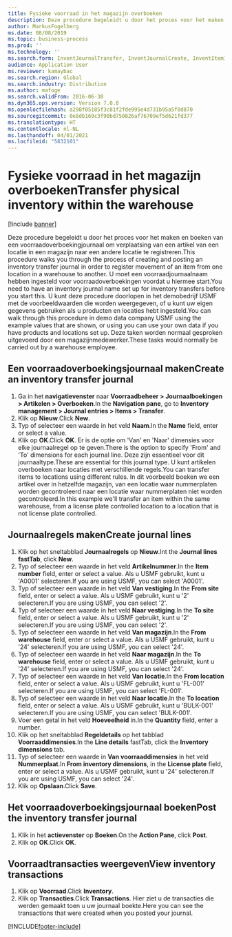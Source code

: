 ```yaml
---
title: Fysieke voorraad in het magazijn overboeken
description: Deze procedure begeleidt u door het proces voor het maken en boeken van een voorraadoverboekingjournaal om verplaatsing van een artikel van een locatie in een magazijn naar een andere locatie te registreren.
author: MarkusFogelberg
ms.date: 08/08/2019
ms.topic: business-process
ms.prod: ''
ms.technology: ''
ms.search.form: InventJournalTransfer, InventJournalCreate, InventItemIdLookupSimple, InventLocationIdLookup, WMSLocationIdLookup, InventTrans
audience: Application User
ms.reviewer: kamaybac
ms.search.region: Global
ms.search.industry: Distribution
ms.author: mafoge
ms.search.validFrom: 2016-06-30
ms.dyn365.ops.version: Version 7.0.0
ms.openlocfilehash: a298f05185f3c81f2fde995e4d731b95a5f8d870
ms.sourcegitcommit: 0e8db169c3f90bd750826af76709ef5d621fd377
ms.translationtype: HT
ms.contentlocale: nl-NL
ms.lasthandoff: 04/01/2021
ms.locfileid: "5832101"
---
```

# <a name="transfer-physical-inventory-within-the-warehouse"></a><span data-ttu-id="de74b-103">Fysieke voorraad in het magazijn overboeken</span><span class="sxs-lookup"><span data-stu-id="de74b-103">Transfer physical inventory within the warehouse</span></span>

[!include [banner](../../includes/banner.md)]

<span data-ttu-id="de74b-104">Deze procedure begeleidt u door het proces voor het maken en boeken van een voorraadoverboekingjournaal om verplaatsing van een artikel van een locatie in een magazijn naar een andere locatie te registreren.</span><span class="sxs-lookup"><span data-stu-id="de74b-104">This procedure walks you through the process of creating and posting an inventory transfer journal in order to register movement of an item from one location in a warehouse to another.</span></span> <span data-ttu-id="de74b-105">U moet een voorraadjournaalnaam hebben ingesteld voor voorraadoverboekingen voordat u hiermee start.</span><span class="sxs-lookup"><span data-stu-id="de74b-105">You need to have an inventory journal name set up for inventory transfers before you start this.</span></span> <span data-ttu-id="de74b-106">U kunt deze procedure doorlopen in het demobedrijf USMF met de voorbeeldwaarden die worden weergegeven, of u kunt uw eigen gegevens gebruiken als u producten en locaties hebt ingesteld.</span><span class="sxs-lookup"><span data-stu-id="de74b-106">You can walk through this procedure in demo data company USMF using the example values that are shown, or using you can use your own data if you have products and locations set up.</span></span> <span data-ttu-id="de74b-107">Deze taken worden normaal gesproken uitgevoerd door een magazijnmedewerker.</span><span class="sxs-lookup"><span data-stu-id="de74b-107">These tasks would normally be carried out by a warehouse employee.</span></span>


## <a name="create-an-inventory-transfer-journal"></a><span data-ttu-id="de74b-108">Een voorraadoverboekingsjournaal maken</span><span class="sxs-lookup"><span data-stu-id="de74b-108">Create an inventory transfer journal</span></span>
1. <span data-ttu-id="de74b-109">Ga in het **navigatievenster** naar **Voorraadbeheer > Journaalboekingen > Artikelen > Overboeken**.</span><span class="sxs-lookup"><span data-stu-id="de74b-109">In the **Navigation pane**, go to **Inventory management > Journal entries > Items > Transfer**.</span></span>
2. <span data-ttu-id="de74b-110">Klik op **Nieuw**.</span><span class="sxs-lookup"><span data-stu-id="de74b-110">Click **New**.</span></span>
3. <span data-ttu-id="de74b-111">Typ of selecteer een waarde in het veld **Naam**.</span><span class="sxs-lookup"><span data-stu-id="de74b-111">In the **Name** field, enter or select a value.</span></span>
4. <span data-ttu-id="de74b-112">Klik op **OK**.</span><span class="sxs-lookup"><span data-stu-id="de74b-112">Click **OK**.</span></span> <span data-ttu-id="de74b-113">Er is de optie om 'Van' en 'Naar' dimensies voor elke journaalregel op te geven.</span><span class="sxs-lookup"><span data-stu-id="de74b-113">There is the option to specify 'From' and 'To' dimensions for each journal line.</span></span> <span data-ttu-id="de74b-114">Deze zijn essentieel voor dit journaaltype.</span><span class="sxs-lookup"><span data-stu-id="de74b-114">These are essential for this journal type.</span></span> <span data-ttu-id="de74b-115">U kunt artikelen overboeken naar locaties met verschillende regels.</span><span class="sxs-lookup"><span data-stu-id="de74b-115">You can transfer items to locations using different rules.</span></span> <span data-ttu-id="de74b-116">In dit voorbeeld boeken we een artikel over in hetzelfde magazijn, van een locatie waar nummerplaten worden gecontroleerd naar een locatie waar nummerplaten niet worden gecontroleerd.</span><span class="sxs-lookup"><span data-stu-id="de74b-116">In this example we'll transfer an item within the same warehouse, from a license plate controlled location to a location that is not license plate controlled.</span></span>   

## <a name="create-journal-lines"></a><span data-ttu-id="de74b-117">Journaalregels maken</span><span class="sxs-lookup"><span data-stu-id="de74b-117">Create journal lines</span></span>
1. <span data-ttu-id="de74b-118">Klik op het sneltabblad **Journaalregels** op **Nieuw**.</span><span class="sxs-lookup"><span data-stu-id="de74b-118">Int the **Journal lines fastTab**, click **New**.</span></span>
2. <span data-ttu-id="de74b-119">Typ of selecteer een waarde in het veld **Artikelnummer**.</span><span class="sxs-lookup"><span data-stu-id="de74b-119">In the **Item number** field, enter or select a value.</span></span> <span data-ttu-id="de74b-120">Als u USMF gebruikt, kunt u 'A0001' selecteren.</span><span class="sxs-lookup"><span data-stu-id="de74b-120">If you are using USMF, you can select 'A0001'.</span></span>  
3. <span data-ttu-id="de74b-121">Typ of selecteer een waarde in het veld **Van vestiging**.</span><span class="sxs-lookup"><span data-stu-id="de74b-121">In the **From site** field, enter or select a value.</span></span> <span data-ttu-id="de74b-122">Als u USMF gebruikt, kunt u '2' selecteren.</span><span class="sxs-lookup"><span data-stu-id="de74b-122">If you are using USMF, you can select '2'.</span></span>  
4. <span data-ttu-id="de74b-123">Typ of selecteer een waarde in het veld **Naar vestiging**.</span><span class="sxs-lookup"><span data-stu-id="de74b-123">In the **To site** field, enter or select a value.</span></span> <span data-ttu-id="de74b-124">Als u USMF gebruikt, kunt u '2' selecteren.</span><span class="sxs-lookup"><span data-stu-id="de74b-124">If you are using USMF, you can select '2'.</span></span>  
5. <span data-ttu-id="de74b-125">Typ of selecteer een waarde in het veld **Van magazijn**.</span><span class="sxs-lookup"><span data-stu-id="de74b-125">In the **From warehouse** field, enter or select a value.</span></span> <span data-ttu-id="de74b-126">Als u USMF gebruikt, kunt u '24' selecteren.</span><span class="sxs-lookup"><span data-stu-id="de74b-126">If you are using USMF, you can select '24'.</span></span>  
6. <span data-ttu-id="de74b-127">Typ of selecteer een waarde in het veld **Naar magazijn**.</span><span class="sxs-lookup"><span data-stu-id="de74b-127">In the **To warehouse** field, enter or select a value.</span></span> <span data-ttu-id="de74b-128">Als u USMF gebruikt, kunt u '24' selecteren.</span><span class="sxs-lookup"><span data-stu-id="de74b-128">If you are using USMF, you can select '24'.</span></span>  
7. <span data-ttu-id="de74b-129">Typ of selecteer een waarde in het veld **Van locatie**.</span><span class="sxs-lookup"><span data-stu-id="de74b-129">In the **From location** field, enter or select a value.</span></span> <span data-ttu-id="de74b-130">Als u USMF gebruikt, kunt u 'FL-001' selecteren.</span><span class="sxs-lookup"><span data-stu-id="de74b-130">If you are using USMF, you can select 'FL-001'.</span></span>  
8. <span data-ttu-id="de74b-131">Typ of selecteer een waarde in het veld **Naar locatie**.</span><span class="sxs-lookup"><span data-stu-id="de74b-131">In the **To location** field, enter or select a value.</span></span> <span data-ttu-id="de74b-132">Als u USMF gebruikt, kunt u 'BULK-001' selecteren.</span><span class="sxs-lookup"><span data-stu-id="de74b-132">If you are using USMF, you can select 'BULK-001'.</span></span>  
9. <span data-ttu-id="de74b-133">Voer een getal in het veld **Hoeveelheid** in.</span><span class="sxs-lookup"><span data-stu-id="de74b-133">In the **Quantity** field, enter a number.</span></span>
10. <span data-ttu-id="de74b-134">Klik op het sneltabblad **Regeldetails** op het tabblad **Voorraaddimensies**.</span><span class="sxs-lookup"><span data-stu-id="de74b-134">In the **Line details** fastTab, click the **Inventory dimensions** tab.</span></span>
11. <span data-ttu-id="de74b-135">Typ of selecteer een waarde in **Van voorraaddimensies** in het veld **Nummerplaat**.</span><span class="sxs-lookup"><span data-stu-id="de74b-135">In **From inventory dimensions**, in the **License plate** field, enter or select a value.</span></span> <span data-ttu-id="de74b-136">Als u USMF gebruikt, kunt u '24' selecteren.</span><span class="sxs-lookup"><span data-stu-id="de74b-136">If you are using USMF, you can select '24'.</span></span>  
12. <span data-ttu-id="de74b-137">Klik op **Opslaan**.</span><span class="sxs-lookup"><span data-stu-id="de74b-137">Click **Save**.</span></span>

## <a name="post-the-inventory-transfer-journal"></a><span data-ttu-id="de74b-138">Het voorraadoverboekingsjournaal boeken</span><span class="sxs-lookup"><span data-stu-id="de74b-138">Post the inventory transfer journal</span></span>
1. <span data-ttu-id="de74b-139">Klik in het **actievenster** op **Boeken**.</span><span class="sxs-lookup"><span data-stu-id="de74b-139">On the **Action Pane**, click **Post**.</span></span>
2. <span data-ttu-id="de74b-140">Klik op **OK**.</span><span class="sxs-lookup"><span data-stu-id="de74b-140">Click **OK**.</span></span>

## <a name="view-inventory-transactions"></a><span data-ttu-id="de74b-141">Voorraadtransacties weergeven</span><span class="sxs-lookup"><span data-stu-id="de74b-141">View inventory transactions</span></span>
1. <span data-ttu-id="de74b-142">Klik op **Voorraad**.</span><span class="sxs-lookup"><span data-stu-id="de74b-142">Click **Inventory**.</span></span>
2. <span data-ttu-id="de74b-143">Klik op **Transacties**.</span><span class="sxs-lookup"><span data-stu-id="de74b-143">Click **Transactions**.</span></span> <span data-ttu-id="de74b-144">Hier ziet u de transacties die werden gemaakt toen u uw journaal boekte.</span><span class="sxs-lookup"><span data-stu-id="de74b-144">Here you can see the transactions that were created when you posted your journal.</span></span>  



[!INCLUDE[footer-include](../../../includes/footer-banner.md)]